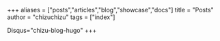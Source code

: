 +++
aliases = ["posts","articles","blog","showcase","docs"]
title = "Posts"
author = "chizuchizu"
tags = ["index"]

Disqus="chizu-blog-hugo"
+++
